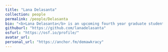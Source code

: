 ```yaml
---
title: "Lana Delasanta"
collection: people
permalink: /people/Delasanta
bio: "<b>Lana Delasanta</b> is an upcoming fourth year graduate student in the Ecological Psychology Ph.D. program within the Perception, Action, Cognition Division. She is also affiliated with the Center for the Ecological Study of Perception and Action and the Connecticut Institute for the Brain and Cognitive Sciences. Lana's research interests stem from her personal experiences with choir and music making in group settings as it facilitates social bonding and collective effervescence that she aims to capture in a quantifiable way. In addition to this, she also has a vested interest in political perception, value judgements, and productive conversations in the current digital age and the goals of her ongoing research projects are to better understand how to combat polarization and misunderstanding among people. Aside from her academic endeavors, Lana also has a podcast, photography business, and a love of all things politics."
githuburl: "https://github.com/lanadelasanta"
osfurl: "https://osf.io/profile/"
avatar_url: 
personal_url: "https://anchor.fm/demawkracy"
---
```

